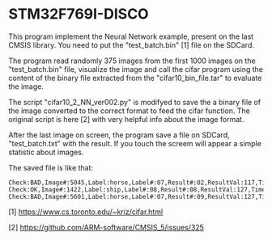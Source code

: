 # STM32F769I-DISCO

This program implement the Neural Network example, present on the last CMSIS library.
You need to put the "test_batch.bin" [1] file on the SDCard.

The program read randomly 375 images from the first 1000 images on the "test_batch.bin" file, visualize the image and call the cifar program using the content of the binary file extracted from the "cifar10_bin_file.tar" to evaluate the image.

The script "cifar10_2_NN_ver002.py" is modifyed to save the a binary file of the image converted to the correct format to feed the cifar function. The original script is here [2] with very helpful info about the image format.

After the last image on screen, the program save a file on SDCard, "test_batch.txt" with the result. If you touch the screem  will appear a simple statistic about images.

The saved file is like that:
``` 
Check:BAD,Image#:5045,Label:horse,Label#:07,Result#:02,ResultVal:117,Time:0.0927;
Check:OK,Image#:1422,Label:ship,Label#:08,Result#:08,ResultVal:127,Time:0.0927;
Check:BAD,Image#:5601,Label:horse,Label#:07,Result#:09,ResultVal:127,Time:0.0927;
```

[1] https://www.cs.toronto.edu/~kriz/cifar.html

[2] https://github.com/ARM-software/CMSIS_5/issues/325
